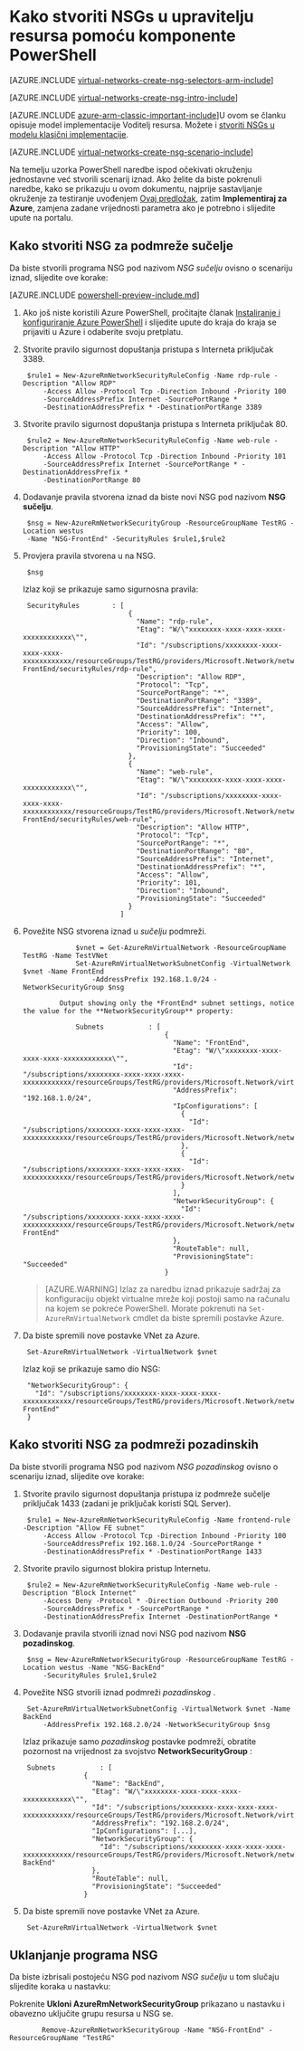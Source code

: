 <properties
   pageTitle="Kako stvoriti NSGs u Azure Voditelj resursa pomoću komponente PowerShell | Microsoft Azure"
   description="Saznajte kako stvoriti i implementirati NSGs u Azure Voditelj resursa pomoću komponente PowerShell"
   services="virtual-network"
   documentationCenter="na"
   authors="jimdial"
   manager="carmonm"
   editor="tysonn"
   tags="azure-resource-manager"
/>
<tags
   ms.service="virtual-network"
   ms.devlang="na"
   ms.topic="article"
   ms.tgt_pltfrm="na"
   ms.workload="infrastructure-services"
   ms.date="02/23/2016"
   ms.author="jdial" />

# <a name="how-to-create-nsgs-in-resource-manager-by-using-powershell"></a>Kako stvoriti NSGs u upravitelju resursa pomoću komponente PowerShell

[AZURE.INCLUDE [virtual-networks-create-nsg-selectors-arm-include](../../includes/virtual-networks-create-nsg-selectors-arm-include.md)]

[AZURE.INCLUDE [virtual-networks-create-nsg-intro-include](../../includes/virtual-networks-create-nsg-intro-include.md)]

[AZURE.INCLUDE [azure-arm-classic-important-include](../../includes/azure-arm-classic-important-include.md)]U ovom se članku opisuje model implementacije Voditelj resursa. Možete i [stvoriti NSGs u modelu klasični implementacije](virtual-networks-create-nsg-classic-ps.md).

[AZURE.INCLUDE [virtual-networks-create-nsg-scenario-include](../../includes/virtual-networks-create-nsg-scenario-include.md)]

Na temelju uzorka PowerShell naredbe ispod očekivati okruženju jednostavne već stvorili scenarij iznad. Ako želite da biste pokrenuli naredbe, kako se prikazuju u ovom dokumentu, najprije sastavljanje okruženje za testiranje uvođenjem [Ovaj predložak](http://github.com/telmosampaio/azure-templates/tree/master/201-IaaS-WebFrontEnd-SQLBackEnd), zatim **Implementiraj za Azure**, zamjena zadane vrijednosti parametra ako je potrebno i slijedite upute na portalu.

## <a name="how-to-create-the-nsg-for-the-front-end-subnet"></a>Kako stvoriti NSG za podmreže sučelje
Da biste stvorili programa NSG pod nazivom *NSG sučelju* ovisno o scenariju iznad, slijedite ove korake:

[AZURE.INCLUDE [powershell-preview-include.md](../../includes/powershell-preview-include.md)]

1. Ako još niste koristili Azure PowerShell, pročitajte članak [Instaliranje i konfiguriranje Azure PowerShell](../powershell-install-configure.md) i slijedite upute do kraja do kraja se prijaviti u Azure i odaberite svoju pretplatu.

2. Stvorite pravilo sigurnost dopuštanja pristupa s Interneta priključak 3389.

        $rule1 = New-AzureRmNetworkSecurityRuleConfig -Name rdp-rule -Description "Allow RDP"
            -Access Allow -Protocol Tcp -Direction Inbound -Priority 100
            -SourceAddressPrefix Internet -SourcePortRange *
            -DestinationAddressPrefix * -DestinationPortRange 3389

3. Stvorite pravilo sigurnost dopuštanja pristupa s Interneta priključak 80.

        $rule2 = New-AzureRmNetworkSecurityRuleConfig -Name web-rule -Description "Allow HTTP"
            -Access Allow -Protocol Tcp -Direction Inbound -Priority 101
            -SourceAddressPrefix Internet -SourcePortRange * -DestinationAddressPrefix *
            -DestinationPortRange 80

4. Dodavanje pravila stvorena iznad da biste novi NSG pod nazivom **NSG sučelju**.

        $nsg = New-AzureRmNetworkSecurityGroup -ResourceGroupName TestRG -Location westus
        -Name "NSG-FrontEnd" -SecurityRules $rule1,$rule2

5. Provjera pravila stvorena u na NSG.

        $nsg

    Izlaz koji se prikazuje samo sigurnosna pravila:

        SecurityRules        : [
                                 {
                                   "Name": "rdp-rule",
                                   "Etag": "W/\"xxxxxxxx-xxxx-xxxx-xxxx-xxxxxxxxxxxx\"",
                                   "Id": "/subscriptions/xxxxxxxx-xxxx-xxxx-xxxx-xxxxxxxxxxxx/resourceGroups/TestRG/providers/Microsoft.Network/networkSecurityGroups/NSG-FrontEnd/securityRules/rdp-rule",
                                   "Description": "Allow RDP",
                                   "Protocol": "Tcp",
                                   "SourcePortRange": "*",
                                   "DestinationPortRange": "3389",
                                   "SourceAddressPrefix": "Internet",
                                   "DestinationAddressPrefix": "*",
                                   "Access": "Allow",
                                   "Priority": 100,
                                   "Direction": "Inbound",
                                   "ProvisioningState": "Succeeded"
                                 },
                                 {
                                   "Name": "web-rule",
                                   "Etag": "W/\"xxxxxxxx-xxxx-xxxx-xxxx-xxxxxxxxxxxx\"",
                                   "Id": "/subscriptions/xxxxxxxx-xxxx-xxxx-xxxx-xxxxxxxxxxxx/resourceGroups/TestRG/providers/Microsoft.Network/networkSecurityGroups/NSG-FrontEnd/securityRules/web-rule",
                                   "Description": "Allow HTTP",
                                   "Protocol": "Tcp",
                                   "SourcePortRange": "*",
                                   "DestinationPortRange": "80",
                                   "SourceAddressPrefix": "Internet",
                                   "DestinationAddressPrefix": "*",
                                   "Access": "Allow",
                                   "Priority": 101,
                                   "Direction": "Inbound",
                                   "ProvisioningState": "Succeeded"
                                 }
                               ]

6. Povežite NSG stvorena iznad u *sučelju* podmreži.

                    $vnet = Get-AzureRmVirtualNetwork -ResourceGroupName TestRG -Name TestVNet
                    Set-AzureRmVirtualNetworkSubnetConfig -VirtualNetwork $vnet -Name FrontEnd
                        -AddressPrefix 192.168.1.0/24 -NetworkSecurityGroup $nsg

                Output showing only the *FrontEnd* subnet settings, notice the value for the **NetworkSecurityGroup** property:

                    Subnets           : [
                                          {
                                            "Name": "FrontEnd",
                                            "Etag": "W/\"xxxxxxxx-xxxx-xxxx-xxxx-xxxxxxxxxxxx\"",
                                            "Id": "/subscriptions/xxxxxxxx-xxxx-xxxx-xxxx-xxxxxxxxxxxx/resourceGroups/TestRG/providers/Microsoft.Network/virtualNetworks/TestVNet/subnets/FrontEnd",
                                            "AddressPrefix": "192.168.1.0/24",
                                            "IpConfigurations": [
                                              {
                                                "Id": "/subscriptions/xxxxxxxx-xxxx-xxxx-xxxx-xxxxxxxxxxxx/resourceGroups/TestRG/providers/Microsoft.Network/networkInterfaces/TestNICWeb2/ipConfigurations/ipconfig1"
                                              },
                                              {
                                                "Id": "/subscriptions/xxxxxxxx-xxxx-xxxx-xxxx-xxxxxxxxxxxx/resourceGroups/TestRG/providers/Microsoft.Network/networkInterfaces/TestNICWeb1/ipConfigurations/ipconfig1"
                                              }
                                            ],
                                            "NetworkSecurityGroup": {
                                              "Id": "/subscriptions/xxxxxxxx-xxxx-xxxx-xxxx-xxxxxxxxxxxx/resourceGroups/TestRG/providers/Microsoft.Network/networkSecurityGroups/NSG-FrontEnd"
                                            },
                                            "RouteTable": null,
                                            "ProvisioningState": "Succeeded"
                                          }

    >[AZURE.WARNING] Izlaz za naredbu iznad prikazuje sadržaj za konfiguraciju objekt virtualne mreže koji postoji samo na računalu na kojem se pokreće PowerShell. Morate pokrenuti na `Set-AzureRmVirtualNetwork` cmdlet da biste spremili postavke Azure.

7. Da biste spremili nove postavke VNet za Azure.

        Set-AzureRmVirtualNetwork -VirtualNetwork $vnet

    Izlaz koji se prikazuje samo dio NSG:

        "NetworkSecurityGroup": {
          "Id": "/subscriptions/xxxxxxxx-xxxx-xxxx-xxxx-xxxxxxxxxxxx/resourceGroups/TestRG/providers/Microsoft.Network/networkSecurityGroups/NSG-FrontEnd"
        }

## <a name="how-to-create-the-nsg-for-the-back-end-subnet"></a>Kako stvoriti NSG za podmreži pozadinskih
Da biste stvorili programa NSG pod nazivom *NSG pozadinskog* ovisno o scenariju iznad, slijedite ove korake:

1. Stvorite pravilo sigurnost dopuštanja pristupa iz podmreže sučelje priključak 1433 (zadani je priključak koristi SQL Server).

        $rule1 = New-AzureRmNetworkSecurityRuleConfig -Name frontend-rule -Description "Allow FE subnet"
            -Access Allow -Protocol Tcp -Direction Inbound -Priority 100
            -SourceAddressPrefix 192.168.1.0/24 -SourcePortRange *
            -DestinationAddressPrefix * -DestinationPortRange 1433

2. Stvorite pravilo sigurnost blokira pristup Internetu.

        $rule2 = New-AzureRmNetworkSecurityRuleConfig -Name web-rule -Description "Block Internet"
            -Access Deny -Protocol * -Direction Outbound -Priority 200
            -SourceAddressPrefix * -SourcePortRange *
            -DestinationAddressPrefix Internet -DestinationPortRange *

3. Dodavanje pravila stvorili iznad novi NSG pod nazivom **NSG pozadinskog**.

        $nsg = New-AzureRmNetworkSecurityGroup -ResourceGroupName TestRG -Location westus -Name "NSG-BackEnd"
            -SecurityRules $rule1,$rule2

4. Povežite NSG stvorili iznad podmreži *pozadinskog* .

        Set-AzureRmVirtualNetworkSubnetConfig -VirtualNetwork $vnet -Name BackEnd
            -AddressPrefix 192.168.2.0/24 -NetworkSecurityGroup $nsg

    Izlaz prikazuje samo *pozadinskog* postavke podmreži, obratite pozornost na vrijednost za svojstvo **NetworkSecurityGroup** :

        Subnets           : [
                      {
                        "Name": "BackEnd",
                        "Etag": "W/\"xxxxxxxx-xxxx-xxxx-xxxx-xxxxxxxxxxxx\"",
                        "Id": "/subscriptions/xxxxxxxx-xxxx-xxxx-xxxx-xxxxxxxxxxxx/resourceGroups/TestRG/providers/Microsoft.Network/virtualNetworks/TestVNet/subnets/BackEnd",
                        "AddressPrefix": "192.168.2.0/24",
                        "IpConfigurations": [...],
                        "NetworkSecurityGroup": {
                          "Id": "/subscriptions/xxxxxxxx-xxxx-xxxx-xxxx-xxxxxxxxxxxx/resourceGroups/TestRG/providers/Microsoft.Network/networkSecurityGroups/NSG-BackEnd"
                        },
                        "RouteTable": null,
                        "ProvisioningState": "Succeeded"
                      }

5. Da biste spremili nove postavke VNet za Azure.

        Set-AzureRmVirtualNetwork -VirtualNetwork $vnet


## <a name="how-to-remove-an-nsg"></a>Uklanjanje programa NSG

Da biste izbrisali postojeću NSG pod nazivom *NSG sučelju* u tom slučaju slijedite koraka u nastavku:

Pokrenite **Ukloni AzureRmNetworkSecurityGroup** prikazano u nastavku i obavezno uključite grupu resursa u NSG se.

            Remove-AzureRmNetworkSecurityGroup -Name "NSG-FrontEnd" -ResourceGroupName "TestRG"
